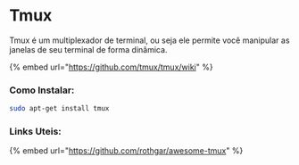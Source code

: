 # Tmux

Tmux é um multiplexador de terminal, ou seja ele permite você manipular as janelas de seu terminal de forma dinâmica.

{% embed url="https://github.com/tmux/tmux/wiki" %}

### Como Instalar:

```bash
sudo apt-get install tmux
```



### Links Uteis: 

{% embed url="https://github.com/rothgar/awesome-tmux" %}



